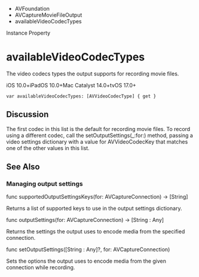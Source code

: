 

- AVFoundation
- AVCaptureMovieFileOutput
-  availableVideoCodecTypes 

Instance Property

# availableVideoCodecTypes

The video codecs types the output supports for recording movie files.

iOS 10.0+iPadOS 10.0+Mac Catalyst 14.0+tvOS 17.0+

``` source
var availableVideoCodecTypes: [AVVideoCodecType] { get }
```

## Discussion

The first codec in this list is the default for recording movie files. To record using a different codec, call the setOutputSettings(_:for:) method, passing a video settings dictionary with a value for AVVideoCodecKey that matches one of the other values in this list.

## See Also

### Managing output settings

func supportedOutputSettingsKeys(for: AVCaptureConnection) -> [String]

Returns a list of supported keys to use in the output settings dictionary.

func outputSettings(for: AVCaptureConnection) -> [String : Any]

Returns the settings the output uses to encode media from the specified connection.

func setOutputSettings([String : Any]?, for: AVCaptureConnection)

Sets the options the output uses to encode media from the given connection while recording.

